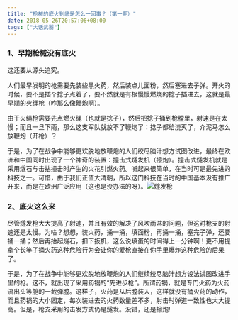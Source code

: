 ```yaml
---
title: "枪械的底火到底是怎么一回事？（第一期）"
date: 2018-05-26T20:57:06+08:00
tags: ["大话武器"]
---
```




### 1、早期枪械没有底火

这还要从源头追究。   

人们最早发明的枪需要先装些黑火药，然后装点儿面粉，然后塞进去子弹。开火的时候，要不是插个捻子点着了，要不然就是有根慢慢燃烧的捻子插进去，这就是最早期的火绳枪（咋那么像鞭炮啊）。

由于火绳枪需要先点燃火绳（也就是捻子），然后把捻子捅到枪膛里，射速是在太慢；而且一旦下雨，那么这支军队就放不了鞭炮了：捻子都给浇灭了，介泥马怎么放鞭炮（开枪）？

于是，为了在战争中能够更欢脱地放鞭炮的人们绞尽脑汁想方试图改进，最终在欧洲和中国同时出现了一个神奇的装置：撞击式燧发机（擦炮）。撞击式燧发机就是采用燧石与击拈撞击时产生的火花引燃火药。听起来很简单，在当时可是最先进的科技之一。可惜，由于我们正值大清朝，所以这门科技在当时的中国基本没有推广开来，而是在欧洲广泛应用（这也是没办法的呀）。![燧发枪](https://timgsa.baidu.com/timg?image&quality=80&size=b9999_10000&sec=1525102376333&di=6fd549b2592746fb0823a60d42a00f54&imgtype=0&src=http%3A%2F%2Fimgsrc.baidu.com%2Fimage%2Fc0%253Dshijue1%252C0%252C0%252C294%252C40%2Fsign%3D4484298c5382b2b7b392318759c4a19a%2Fd1a20cf431adcbef93c9cf8ea6af2edda2cc9fbd.jpg)

### 2、底火这么来

尽管燧发枪大大提高了射速，并且有效的解决了风吹雨淋的问题，但这时枪支的射速还是太慢。为啥？想想，装火药，捅一捅，填面粉，再捅一捅，塞完子弹，还要捅一捅；然后再抬起燧石，扣下扳机，这么说填蛋的时间得上一分钟啊！更不用提拿个长竿子捅火药这种危险行为会让你的爱枪直接在你手里爆炸这种危险的后果了。

于是，为了在战争中能够更欢脱地放鞭炮的人们继续绞尽脑汁想方设法试图改进手里的枪。这不，就出现了采用药锅的“先进步枪”。所谓药锅，就是专门火药为火药流出头等舱的一截弹膛。这样子，火药是从后膛装入，这样就没有捅火药的动作，而且药锅的大小固定，每次装进去的火药数量差不多，射击时弹道一致性也大大提高。但是，枪支采用的击发方式仍是燧发。没错，还是擦炮!
